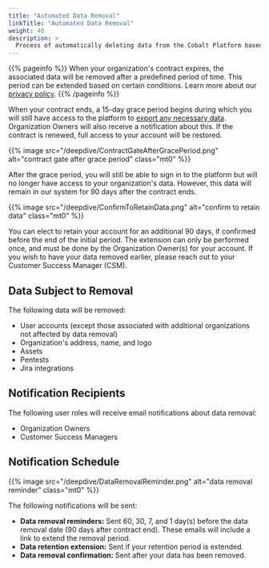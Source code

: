 ```yaml
---
title: "Automated Data Removal"
linkTitle: "Automated Data Removal"
weight: 40
description: >
  Process of automatically deleting data from the Cobalt Platform based on predefined rules and schedules.
---
```


{{% pageinfo %}}
When your organization's contract expires, the associated data will be removed after a predefined period of time. This period can be extended based on certain conditions. Learn more about our [privacy policy](https://cobalt.io/terms#privacy).
{{% /pageinfo %}}

When your contract ends, a 15-day grace period begins during which you will still have access to the platform to [export any necessary data](/platform-deep-dive/organization/your-contract/#download-your-organizations-data). Organization Owners will also receive a notification about this. If the contract is renewed, full access to your account will be restored.

{{% image src="/deepdive/ContractGateAfterGracePeriod.png" alt="contract gate after grace period" class="mt0" %}}

After the grace period, you will still be able to sign in to the platform but will no longer have access to your organization's data. However, this data will remain in our system for 90 days after the contract ends.

{{% image src="/deepdive/ConfirmToRetainData.png" alt="confirm to retain data" class="mt0" %}}

You can elect to retain your account for an additional 90 days, if confirmed before the end of the initial period. The extension can only be performed once, and must be done by the Organization Owner(s) for your account.
If you wish to have your data removed earlier, please reach out to your Customer Success Manager (CSM).

## Data Subject to Removal

The following data will be removed:

- User accounts (except those associated with additional organizations not affected by data removal)
- Organization's address, name, and logo
- Assets
- Pentests
- Jira integrations

## Notification Recipients

The following user roles will receive email notifications about data removal:

- Organization Owners
- Customer Success Managers

## Notification Schedule

{{% image src="/deepdive/DataRemovalReminder.png" alt="data removal reminder" class="mt0" %}}

The following notifications will be sent:

- **Data removal reminders:** Sent 60, 30, 7, and 1 day(s) before the data removal date (90 days after contract end). These emails will include a link to extend the removal period.
- **Data retention extension:** Sent if your retention period is extended.
- **Data removal confirmation:** Sent after your data has been removed.
